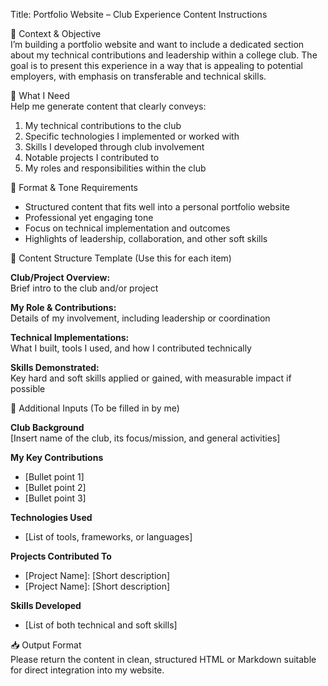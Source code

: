 Title: Portfolio Website – Club Experience Content Instructions

📌 Context & Objective  
I’m building a portfolio website and want to include a dedicated section about my technical contributions and leadership within a college club. The goal is to present this experience in a way that is appealing to potential employers, with emphasis on transferable and technical skills.

🎯 What I Need  
Help me generate content that clearly conveys:

1. My technical contributions to the club
2. Specific technologies I implemented or worked with
3. Skills I developed through club involvement
4. Notable projects I contributed to
5. My roles and responsibilities within the club

🧱 Format & Tone Requirements

- Structured content that fits well into a personal portfolio website
- Professional yet engaging tone
- Focus on technical implementation and outcomes
- Highlights of leadership, collaboration, and other soft skills

🧩 Content Structure Template (Use this for each item)

**Club/Project Overview:**  
Brief intro to the club and/or project

**My Role & Contributions:**  
Details of my involvement, including leadership or coordination

**Technical Implementations:**  
What I built, tools I used, and how I contributed technically

**Skills Demonstrated:**  
Key hard and soft skills applied or gained, with measurable impact if possible

📂 Additional Inputs (To be filled in by me)

**Club Background**  
[Insert name of the club, its focus/mission, and general activities]

**My Key Contributions**

- [Bullet point 1]
- [Bullet point 2]
- [Bullet point 3]

**Technologies Used**

- [List of tools, frameworks, or languages]

**Projects Contributed To**

- [Project Name]: [Short description]
- [Project Name]: [Short description]

**Skills Developed**

- [List of both technical and soft skills]

📥 Output Format  
Please return the content in clean, structured HTML or Markdown suitable for direct integration into my website.
